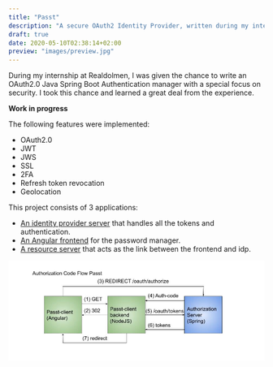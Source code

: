 ```yaml
---
title: "Passt"
description: "A secure OAuth2 Identity Provider, written during my internship at Realdolmen."
draft: true
date: 2020-05-10T02:38:14+02:00
preview: "images/preview.jpg"
---
```


During my internship at Realdolmen, I was given the chance to write an OAuth2.0 Java Spring Boot Authentication manager
with a special focus on security. I took this chance and learned a great deal from the experience.

**Work in progress**

The following features were implemented:
- OAuth2.0
- JWT
- JWS
- SSL
- 2FA
- Refresh token revocation
- Geolocation


This project consists of 3 applications:
- [An identity provider server](https://github.com/angelocarly/Passt/tree/master/Passt-idp) that handles all the tokens and authentication.
- [An Angular frontend](https://github.com/angelocarly/Passt/tree/master/Passt-frontend) for the password manager.
- [A resource server](https://github.com/angelocarly/Passt/tree/master/Passt-sp) that acts as the link between the frontend and idp.

![code_flow](images/code_flow.jpg)

